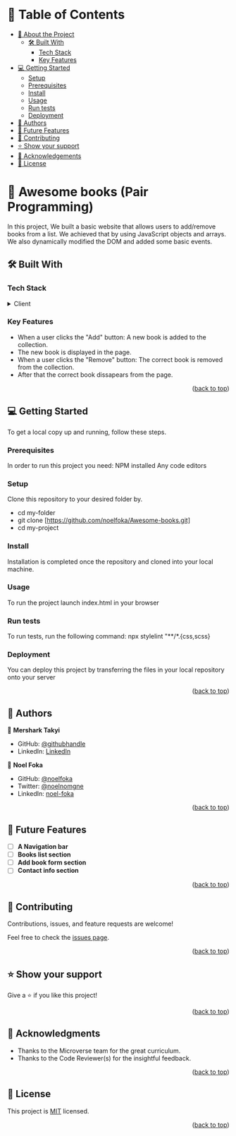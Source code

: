 <a name="readme-top"></a>

<div align="center">
  <br/>

  <h3><b></b></h3>

</div>


# 📗 Table of Contents

- [📖 About the Project](#about-project)
  - [🛠 Built With](#built-with)
    - [Tech Stack](#tech-stack)
    - [Key Features](#key-features)
- [💻 Getting Started](#getting-started)
  - [Setup](#setup)
  - [Prerequisites](#prerequisites)
  - [Install](#install)
  - [Usage](#usage)
  - [Run tests](#run-tests)
  - [Deployment](#deployment)
- [👥 Authors](#authors)
- [🔭 Future Features](#future-features)
- [🤝 Contributing](#contributing)
- [⭐️ Show your support](#support)
- [🙏 Acknowledgements](#acknowledgements)
- [📝 License](#license)


# 📖 Awesome books (Pair Programming) <a name="about-project"></a>

In this project, We built a basic website that allows users to add/remove books from a list. We achieved that by using JavaScript objects and arrays. We also dynamically modified the DOM and added some basic events.

## 🛠 Built With <a name="built-with"></a>

### Tech Stack <a name="tech-stack"></a>

<details>
  <summary>Client</summary>
  <ul>
    <li><a href="">HTML, CSS and JavaScript</a></li>
  </ul>
</details>

### Key Features <a name="key-features"></a>

- When a user clicks the "Add" button: A new book is added to the collection.
- The new book is displayed in the page.
- When a user clicks the "Remove" button: The correct book is removed from the collection.
- After that the correct book dissapears from the page.

<p align="right">(<a href="#readme-top">back to top</a>)</p>

## 💻 Getting Started <a name="getting-started"></a>

To get a local copy up and running, follow these steps.

### Prerequisites

In order to run this project you need:
NPM installed
Any code editors

### Setup

Clone this repository to your desired folder by.
- cd my-folder
- git clone [https://github.com/noelfoka/Awesome-books.git]
- cd my-project


### Install

Installation is completed once the repository and cloned into your local machine.


### Usage

To run the project launch index.html in your browser

### Run tests

To run tests, run the following command:
npx stylelint "**/*.{css,scss}

### Deployment

You can deploy this project by transferring the files in your local repository onto your server


<p align="right">(<a href="#readme-top">back to top</a>)</p>


## 👥 Authors <a name="authors"></a>

👤 **Mershark Takyi**

- GitHub: [@githubhandle](https://github.com/mershark)
- LinkedIn: [LinkedIn](https://www.linkedin.com/in/mershark/)

👤 **Noel Foka**

- GitHub: [@noelfoka](https://github.com/noelfoka)
- Twitter: [@noelnomgne](https://twitter.com/noelnomgne)
- LinkedIn: [noel-foka](https://www.linkedin.com/in/no%C3%ABl-nomgne-foka-063013231/)

<p align="right">(<a href="#readme-top">back to top</a>)</p>

## 🔭 Future Features <a name="future-features"></a>
- [ ] **A Navigation bar**
- [ ] **Books list section**
- [ ] **Add book form section**
- [ ] **Contact info section**

<p align="right">(<a href="#readme-top">back to top</a>)</p>

## 🤝 Contributing <a name="contributing"></a>

Contributions, issues, and feature requests are welcome!

Feel free to check the [issues page](../../issues/).

<p align="right">(<a href="#readme-top">back to top</a>)</p>

## ⭐️ Show your support <a name="support"></a>

Give a ⭐️ if you like this project!

<p align="right">(<a href="#readme-top">back to top</a>)</p>

## 🙏 Acknowledgments <a name="acknowledgements"></a>

- Thanks to the Microverse team for the great curriculum.
- Thanks to the Code Reviewer(s) for the insightful feedback.

<p align="right">(<a href="#readme-top">back to top</a>)</p>

## 📝 License <a name="license"></a>

This project is [MIT](./MIT.md) licensed.

<p align="right">(<a href="#readme-top">back to top</a>)</p>
